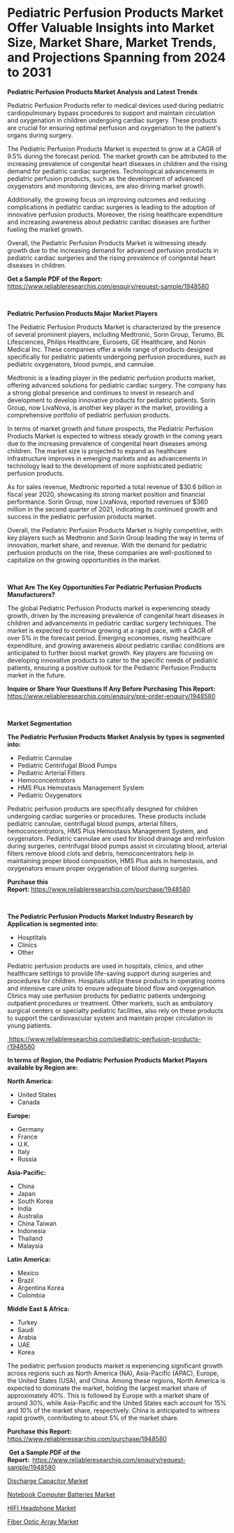 <p><h1>Pediatric Perfusion Products Market Offer Valuable Insights into Market Size, Market Share, Market Trends, and Projections Spanning from 2024 to 2031</h1></p><p><strong>Pediatric Perfusion Products Market Analysis and Latest Trends</strong></p>
<p><p>Pediatric Perfusion Products refer to medical devices used during pediatric cardiopulmonary bypass procedures to support and maintain circulation and oxygenation in children undergoing cardiac surgery. These products are crucial for ensuring optimal perfusion and oxygenation to the patient's organs during surgery.</p><p>The Pediatric Perfusion Products Market is expected to grow at a CAGR of 9.5% during the forecast period. The market growth can be attributed to the increasing prevalence of congenital heart diseases in children and the rising demand for pediatric cardiac surgeries. Technological advancements in pediatric perfusion products, such as the development of advanced oxygenators and monitoring devices, are also driving market growth.</p><p>Additionally, the growing focus on improving outcomes and reducing complications in pediatric cardiac surgeries is leading to the adoption of innovative perfusion products. Moreover, the rising healthcare expenditure and increasing awareness about pediatric cardiac diseases are further fueling the market growth.</p><p>Overall, the Pediatric Perfusion Products Market is witnessing steady growth due to the increasing demand for advanced perfusion products in pediatric cardiac surgeries and the rising prevalence of congenital heart diseases in children.</p></p>
<p><strong>Get a Sample PDF of the Report:&nbsp;</strong> <a href="https://www.reliableresearchiq.com/enquiry/request-sample/1948580">https://www.reliableresearchiq.com/enquiry/request-sample/1948580</a></p>
<p>&nbsp;</p>
<p><strong>Pediatric Perfusion Products Major Market Players</strong></p>
<p><p>The Pediatric Perfusion Products Market is characterized by the presence of several prominent players, including Medtronic, Sorin Group, Terumo, BL Lifesciences, Philips Healthcare, Eurosets, GE Healthcare, and Nonin Medical Inc. These companies offer a wide range of products designed specifically for pediatric patients undergoing perfusion procedures, such as pediatric oxygenators, blood pumps, and cannulae.</p><p>Medtronic is a leading player in the pediatric perfusion products market, offering advanced solutions for pediatric cardiac surgery. The company has a strong global presence and continues to invest in research and development to develop innovative products for pediatric patients. Sorin Group, now LivaNova, is another key player in the market, providing a comprehensive portfolio of pediatric perfusion products.</p><p>In terms of market growth and future prospects, the Pediatric Perfusion Products Market is expected to witness steady growth in the coming years due to the increasing prevalence of congenital heart diseases among children. The market size is projected to expand as healthcare infrastructure improves in emerging markets and as advancements in technology lead to the development of more sophisticated pediatric perfusion products.</p><p>As for sales revenue, Medtronic reported a total revenue of $30.6 billion in fiscal year 2020, showcasing its strong market position and financial performance. Sorin Group, now LivaNova, reported revenues of $360 million in the second quarter of 2021, indicating its continued growth and success in the pediatric perfusion products market.</p><p>Overall, the Pediatric Perfusion Products Market is highly competitive, with key players such as Medtronic and Sorin Group leading the way in terms of innovation, market share, and revenue. With the demand for pediatric perfusion products on the rise, these companies are well-positioned to capitalize on the growing opportunities in the market.</p></p>
<p>&nbsp;</p>
<p><strong>What Are The Key Opportunities For Pediatric Perfusion Products Manufacturers?</strong></p>
<p><p>The global Pediatric Perfusion Products market is experiencing steady growth, driven by the increasing prevalence of congenital heart diseases in children and advancements in pediatric cardiac surgery techniques. The market is expected to continue growing at a rapid pace, with a CAGR of over 5% in the forecast period. Emerging economies, rising healthcare expenditure, and growing awareness about pediatric cardiac conditions are anticipated to further boost market growth. Key players are focusing on developing innovative products to cater to the specific needs of pediatric patients, ensuring a positive outlook for the Pediatric Perfusion Products market in the future.</p></p>
<p><strong>Inquire or Share Your Questions If Any Before Purchasing This Report:</strong> <a href="https://www.reliableresearchiq.com/enquiry/pre-order-enquiry/1948580">https://www.reliableresearchiq.com/enquiry/pre-order-enquiry/1948580</a></p>
<p>&nbsp;</p>
<p><strong>Market Segmentation</strong></p>
<p><strong>The Pediatric Perfusion Products Market Analysis by types is segmented into:</strong></p>
<p><ul><li>Pediatric Cannulae</li><li>Pediatric Centrifugal Blood Pumps</li><li>Pediatric Arterial Filters</li><li>Hemoconcentrators</li><li>HMS Plus Hemostasis Management System</li><li>Pediatric Oxygenators</li></ul></p>
<p><p>Pediatric perfusion products are specifically designed for children undergoing cardiac surgeries or procedures. These products include pediatric cannulae, centrifugal blood pumps, arterial filters, hemoconcentrators, HMS Plus Hemostasis Management System, and oxygenators. Pediatric cannulae are used for blood drainage and reinfusion during surgeries, centrifugal blood pumps assist in circulating blood, arterial filters remove blood clots and debris, hemoconcentrators help in maintaining proper blood composition, HMS Plus aids in hemostasis, and oxygenators ensure proper oxygenation of blood during surgeries.</p></p>
<p><strong>Purchase this Report:&nbsp;</strong><a href="https://www.reliableresearchiq.com/purchase/1948580">https://www.reliableresearchiq.com/purchase/1948580</a></p>
<p>&nbsp;</p>
<p><strong>The Pediatric Perfusion Products Market Industry Research by Application is segmented into:</strong></p>
<p><ul><li>Hosptitals</li><li>Clinics</li><li>Other</li></ul></p>
<p><p>Pediatric perfusion products are used in hospitals, clinics, and other healthcare settings to provide life-saving support during surgeries and procedures for children. Hospitals utilize these products in operating rooms and intensive care units to ensure adequate blood flow and oxygenation. Clinics may use perfusion products for pediatric patients undergoing outpatient procedures or treatment. Other markets, such as ambulatory surgical centers or specialty pediatric facilities, also rely on these products to support the cardiovascular system and maintain proper circulation in young patients.</p></p>
<p><a href="https://www.reliableresearchiq.com/pediatric-perfusion-products-r1948580">&nbsp;https://www.reliableresearchiq.com/pediatric-perfusion-products-r1948580</a></p>
<p><strong>In terms of Region, the Pediatric Perfusion Products Market Players available by Region are:</strong></p>
<p>
    <p> <strong> North America: </strong>
        <ul>
            <li>United States</li>
            <li>Canada</li>
        </ul>
        </p> 
    <p> <strong> Europe: </strong>
        <ul>
            <li>Germany</li>
            <li>France</li>
            <li>U.K.</li>
            <li>Italy</li>
            <li>Russia</li>
        </ul>
        </p> 
    <p> <strong> Asia-Pacific: </strong>
        <ul>
            <li>China</li>
            <li>Japan</li>
            <li>South Korea</li>
            <li>India</li>
            <li>Australia</li>
            <li>China Taiwan</li>
            <li>Indonesia</li>
            <li>Thailand</li>
            <li>Malaysia</li>
        </ul>
        </p> 
    <p> <strong> Latin America: </strong>
        <ul>
            <li>Mexico</li>
            <li>Brazil</li>
            <li>Argentina Korea</li>
            <li>Colombia</li>
        </ul>
        </p> 
    <p> <strong> Middle East & Africa: </strong>
        <ul>
            <li>Turkey</li>
            <li>Saudi</li>
            <li>Arabia</li>
            <li>UAE</li>
            <li>Korea</li>
        </ul>
    </p>
    </p>
<p><p>The pediatric perfusion products market is experiencing significant growth across regions such as North America (NA), Asia-Pacific (APAC), Europe, the United States (USA), and China. Among these regions, North America is expected to dominate the market, holding the largest market share of approximately 40%. This is followed by Europe with a market share of around 30%, while Asia-Pacific and the United States each account for 15% and 10% of the market share, respectively. China is anticipated to witness rapid growth, contributing to about 5% of the market share.</p></p>
<p><strong>Purchase this Report: </strong><a href="https://www.reliableresearchiq.com/purchase/1948580">https://www.reliableresearchiq.com/purchase/1948580</a></p>
<p>&nbsp;<strong>Get a Sample PDF of the Report:&nbsp;&nbsp;</strong><a href="https://www.reliableresearchiq.com/enquiry/request-sample/1948580">https://www.reliableresearchiq.com/enquiry/request-sample/1948580</a></p>
<p><strong></strong></p>
<p><p><a href="https://medium.com/@joshavis90/global-discharge-capacitor-market-status-2024-2031-and-forecast-by-region-product-end-use-bd794d6e17fe">Discharge Capacitor Market</a></p><p><a href="https://medium.com/@electatowne2023/global-notebook-computer-batteries-market-analysis-trends-forecasts-and-growth-opportunities-7c8ab44152ca?postPublishedType=initial">Notebook Computer Batteries Market</a></p><p><a href="https://medium.com/@ethanlehner/hifi-headphone-market-growth-outlook-from-2024-to-2031-and-it-is-projecting-at-10-8-8a317bc3c5eb">HIFI Headphone Market</a></p><p><a href="https://medium.com/@sally.slat78543/global-fiber-optic-array-market-size-share-analysis-by-product-type-by-application-by-region-33b963fe8d69">Fiber Optic Array Market</a></p></p>